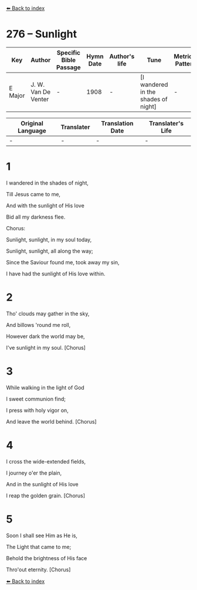 [⬅️ Back to index](../README.md)

# 276 – Sunlight

Key | Author   | Specific Bible Passage     |Hymn Date |Author's life |Tune |Metrical Pattern   |Composer/Source
-- | --------- | ---------------------------|----------|--------------|-----|-------------------|-------------  
E Major |J. W. Van De Venter |- |1908 |- |[I wandered in the shades of night] |- |W. S. Weeden

Original Language | Translater | Translation Date   | Translater's Life  
----------------- | --------- | --------------------|-------------     
\- |- |- |-




# 1

I wandered in the shades of night,

Till Jesus came to me,

And with the sunlight of His love

Bid all my darkness flee.



Chorus:

Sunlight, sunlight, in my soul today,

Sunlight, sunlight, all along the way;

Since the Saviour found me, took away my sin,

I have had the sunlight of His love within.



# 2

Tho' clouds may gather in the sky,

And billows 'round me roll,

However dark the world may be,

I've sunlight in my soul.  [Chorus]



# 3

While walking in the light of God

I sweet communion find;

I press with holy vigor on,

And leave the world behind.  [Chorus]



# 4

I cross the wide-extended fields,

I journey o'er the plain,

And in the sunlight of His love

I reap the golden grain.  [Chorus]



# 5

Soon I shall see Him as He is,

The Light that came to me;

Behold the brightness of His face

Thro'out eternity.  [Chorus]

[⬅️ Back to index](../README.md)
